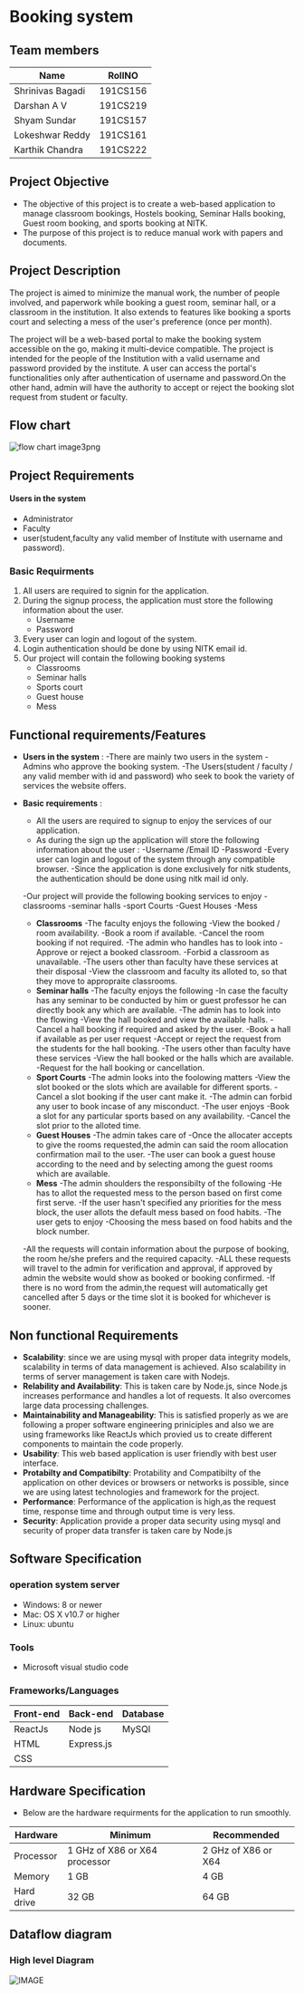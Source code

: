 # Booking system
## Team members
Name|RollNO
--------------|--------------
Shrinivas Bagadi| 191CS156
Darshan A V| 191CS219
Shyam Sundar| 191CS157
Lokeshwar Reddy| 191CS161
Karthik Chandra| 191CS222
## Project Objective
- The objective of this project is to create a web-based application to manage classroom bookings, Hostels booking, Seminar Halls booking, Guest room booking, and sports booking at NITK.
- The purpose of this project is to reduce manual work with papers and documents.
## Project Description
The project is aimed to minimize the manual work, the number of people involved, and paperwork while booking a guest room, seminar hall, or a classroom in the institution. It also extends to features like booking a sports court and selecting a mess of the user's preference (once per month).

The project will be a web-based portal to make the booking system accessible on the go, making it multi-device compatible.
The project is intended for the people of the Institution with a valid username and password provided by the institute. A user can access the portal's functionalities only after authentication of username and password.On the other hand, admin will have the authority to accept or reject the booking slot request from student or faculty.
## Flow chart
![flow chart image3png](https://user-images.githubusercontent.com/91780372/135726892-a38f3d48-7ad4-4f26-a188-040188bf0f11.png)
## Project Requirements
#### Users in the system
- Administrator
- Faculty
- user(student,faculty any valid member of Institute with username and password).
### Basic Requirments
1. All users are required to signin for the application.
2. During the signup process, the application must store the following information  about the user. 
   - Username
   - Password
3. Every user can login and logout of the system.
4. Login authentication should be done by using NITK email id.
5. Our project will contain the following booking systems
   - Classrooms
   - Seminar halls
   - Sports court
   - Guest house
   - Mess
## Functional requirements/Features
 - **Users in the system** :
  -There are mainly two users in the system 
  -Admins who approve the booking system.
  -The Users(student / faculty / any valid member with id and password) who seek to book the variety of services the website offers.
 - **Basic requirements** :
   - All the users are required to signup to enjoy the services of our application.
   - As during the sign up the application will store the following information about the user :
       -Username /Email ID
        -Password
    -Every user can login and logout of the system through any compatible browser.
    -Since the application is done exclusively for nitk students, the authentication should be done using nitk mail id only.
    
    -Our project will provide the following booking services to enjoy
        -classrooms
        -seminar halls
        -sport Courts
        -Guest Houses
        -Mess
        
     - **Classrooms**
        -The faculty enjoys the following
           -View the booked / room availability.
           -Book a room if available.
           -Cancel the room booking if not required.
        -The admin who handles has to look into
           -Approve or reject a booked classroom.
           -Forbid a classroom as unavailable.
         -The users other than faculty have these services at their disposal
           -View the classroom  and faculty its alloted  to, so that they move to appropraite classrooms.
     - **Seminar halls**
         -The faculty enjoys the following
           -In case the faculty has any seminar to be conducted by him or guest professor he can directly book any which are available.
         -The  admin has to look into the flowing 
           -View the hall booked and view the available halls.
           -Cancel a hall booking if required and asked by the user.
           -Book a hall if available as per user request 
           -Accept or reject the request from the students for the hall booking.
          -The users other than faculty have these services
            -View the hall booked or the halls which are available.
            -Request for the hall booking or cancellation.
     - **Sport Courts** 
         -The admin looks into the foolowing matters
           -View the slot booked or the slots which are available for different sports.
           -Cancel a slot booking if the user cant make it.
           -The admin can forbid any user to book incase of any misconduct.
         -The user enjoys
           -Book a slot for any particular sports based on any availability.
           -Cancel the slot prior to the alloted time.
     - **Guest Houses**
         -The admin takes care of
            -Once the allocater accepts to give the rooms requested,the admin can said the room allocation confirmation mail to the user.
         -The user can book a guest house according to the need and by selecting among the guest rooms which are available.
     - **Mess**
         -The admin shoulders the responsibilty of the following
            -He has to allot the requested mess to the person based on first come first serve.
            -If the user hasn't specified any priorities for the mess block, the user allots the default mess based on food habits.
         -The user gets to enjoy
           -Choosing the mess based on food habits and the block number.
           
     -All the requests will contain information about the purpose of booking, the room he/she prefers and the required capacity.
     -ALL these requests will travel to the admin for verification and approval, if approved by admin the website would show as booked or booking confirmed.
     -If there is no word from the admin,the request will automatically get cancelled after 5 days or the time slot it is booked for whichever is sooner.
## Non functional Requirements
- **Scalability**: since we are using mysql with proper data integrity models, scalability in terms of data management is achieved. Also scalability in terms of server management is taken care with Nodejs.
- **Relability and Availability**: This is taken care by Node.js, since Node.js increases performance and handles a lot of requests. It also overcomes large data processing 
challenges.
- **Maintainability and Manageability**: This is satisfied properly as we are following a proper software engineering priniciples and also we are using frameworks like ReactJs which provied us to create different components to maintain the code properly.
- **Usability**: This web based application is user friendly with best user interface.
- **Protabilty and Compatibilty**: Protability and Compatibilty of the application on other devices or browsers or networks is possible, since we are using latest technologies and framework for the project.
- **Performance**: Performance of the application is high,as the request time, response time and through output time is very less.
- **Security**: Application provide a proper data security using mysql and security of proper data transfer is taken care by Node.js

## Software Specification
### operation system server
- Windows:  8 or newer
- Mac: OS X v10.7 or higher
- Linux: ubuntu
### Tools
- Microsoft visual studio code
### Frameworks/Languages
Front-end|Back-end|Database
--------------|--------------|--------------
ReactJs|Node js|MySQl
HTML|Express.js
CSS|
## Hardware Specification
- Below are the hardware requirments for the application to run smoothly.

Hardware|Minimum|Recommended
--------------|--------------|--------------
Processor|1 GHz of X86 or X64 processor|2 GHz of X86 or X64
Memory|1 GB|4 GB
Hard drive|32 GB|64 GB
## Dataflow diagram
### High level Diagram
![IMAGE](https://user-images.githubusercontent.com/91780372/135727128-b22f6eb1-a35f-4f30-ac75-7190ba9706a7.jpg)
